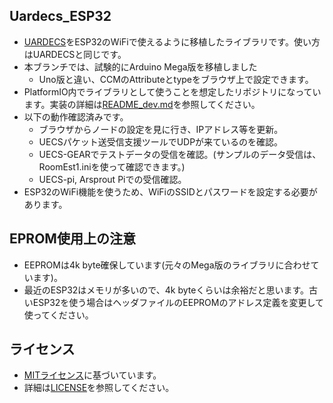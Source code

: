 ## Uardecs_ESP32
- [UARDECS](https://uecs.org/arduino/uardecs.html)をESP32のWiFiで使えるように移植したライブラリです。使い方はUARDECSと同じです。
- 本ブランチでは、試験的にArduino Mega版を移植しました
  - Uno版と違い、CCMのAttributeとtypeをブラウザ上で設定できます。
- PlatformIO内でライブラリとして使うことを想定したリポジトリになっています。実装の詳細は[README_dev.md](README_dev.md)を参照してください。
- 以下の動作確認済みです。
    - ブラウザからノードの設定を見に行き、IPアドレス等を更新。
    - UECSパケット送受信支援ツールでUDPが来ているのを確認。
    - UECS-GEARでテストデータの受信を確認。(サンプルのデータ受信は、RoomEst1.iniを使って確認できます。)
    - UECS-pi, Arsprout Piでの受信確認。
- ESP32のWiFi機能を使うため、WiFiのSSIDとパスワードを設定する必要があります。

## EPROM使用上の注意
- EEPROMは4k byte確保しています(元々のMega版のライブラリに合わせています)。
- 最近のESP32はメモリが多いので、4k byteくらいは余裕だと思います。古いESP32を使う場合はヘッダファイルのEEPROMのアドレス定義を変更して使ってください。

## ライセンス
- [MITライセンス](https://opensource.org/licenses/MIT)に基づいています。
- 詳細は[LICENSE](LICENSE)を参照してください。